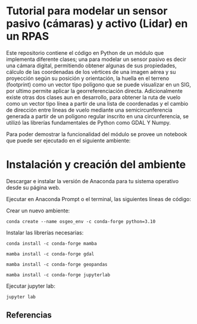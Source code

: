 # Tutorial para modelar un sensor pasivo (cámaras) y activo (Lidar) en un RPAS 

Este repositorio contiene el código en Python de un módulo que implementa diferente clases; una para modelar un sensor pasivo es decir una cámara digital, permitiendo obtener algunas de sus propiedades, cálculo de las coordenadas de los vértices de una imagen aérea y su proyección según su posición y orientación, la huella en el terreno (footprint) como un vector tipo polígono que se puede visualizar en un SIG, por ultimo permite aplicar la georreferenciación directa. Adicionalmente existe otras dos clases aun en desarrollo, para obtener la ruta de vuelo como un vector tipo línea a partir de una lista de coordenadas y el cambio de dirección entre lineas de vuelo mediante una semicircunferencia generada a partir de un polígono regular inscrito en una circunferencia, se utilizó las librerías fundamentales de Python como GDAL Y Numpy.


Para poder demostrar la funcionalidad del módulo se provee un notebook que puede ser ejecutado en el siguiente ambiente: 

# Instalación y creación del ambiente

Descargar e instalar la versión de Anaconda para tu sistema operativo desde su página web.

Ejecutar en Anaconda Prompt o el terminal, las siguientes líneas de código:

Crear un nuevo ambiente:

```
conda create --name osgeo_env -c conda-forge python=3.10
```

Instalar las librerías necesarias:
```
conda install -c conda-forge mamba
```

```
mamba install -c conda-forge gdal
```

```
mamba install -c conda-forge geopandas
```

```
mamba install -c conda-forge jupyterlab
```

Ejecutar jupyter lab:

 ```
jupyter lab
```


## Referencias
